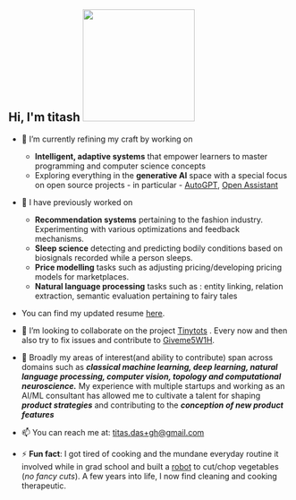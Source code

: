 <h2>Hi, I'm titash <img src="https://tenor.com/view/horcrux-magic-key-gif-11102468890505013613" width="200"></h2> 

- 🔭 I’m currently refining my craft by working on 
  * **Intelligent, adaptive systems** that empower learners to master programming and computer science concepts
  * Exploring everything in the **generative AI** space with a special focus on open source projects - in particular - [AutoGPT](https://github.com/Significant-Gravitas/Auto-GPT), [Open Assistant](https://github.com/LAION-AI/Open-Assistant)

- 🔭 I have previously worked on 
  * **Recommendation systems** pertaining to the fashion industry. Experimenting with various optimizations and feedback mechanisms.
  * **Sleep science** detecting and predicting bodily conditions based on biosignals recorded while a person sleeps.
  * **Price modelling** tasks such as adjusting pricing/developing pricing models for marketplaces. 
  * **Natural language processing** tasks such as : entity linking, relation extraction, semantic evaluation pertaining to fairy tales

- You can find my updated resume [here](https://drive.google.com/file/d/1Nhjeieht3FW-XXOJZF0SHjrv38CRDiGi/view?usp=sharing).

- 👯 I’m looking to collaborate on the project [Tinytots](https://github.com/TitasDas/Tinytots) . Every now and then also try to fix issues and contribute to [Giveme5W1H](https://github.com/fhamborg/Giveme5W1H). 
- 🌱 Broadly my areas of interest(and ability to contribute) span across domains such as ***classical machine learning, deep learning, natural language processing, computer vision, topology and computational neuroscience.*** My experience with multiple startups and working as an AI/ML consultant has allowed me to cultivate a talent for shaping ***product strategies*** and contributing to the ***conception of new product features***
- 📫 You can reach me at: titas.das+gh@gmail.com  




- ⚡ **Fun fact**: I got tired of cooking and the mundane everyday routine it involved while in grad school and built a [robot](https://sites.google.com/site/jullienor2014/homepage) to cut/chop vegetables (*no fancy cuts*). A few years into life, I now find cleaning and cooking therapeutic.



<!--
**TitasDas/TitasDas** is a ✨ _special_ ✨ repository because its `README.md` (this file) appears on your GitHub profile.

Here are some ideas to get you started:

- 🔭 I’m currently working on ...
- 🌱 I’m currently learning ...
- 👯 I’m looking to collaborate on ...
- 🤔 I’m looking for help with ...
- 💬 Ask me about ...
- 📫 How to reach me: ...
- 😄 Pronouns: ...
- ⚡ Fun fact: ...
-->
